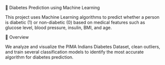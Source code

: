 💉 Diabetes Prediction using Machine Learning

This project uses Machine Learning algorithms to predict whether a person is diabetic (1) or non-diabetic (0) based on medical features such as glucose level, blood pressure, insulin, BMI, and age.

🚀 Overview

We analyze and visualize the PIMA Indians Diabetes Dataset, clean outliers, and train several classification models to identify the most accurate algorithm for diabetes prediction.
